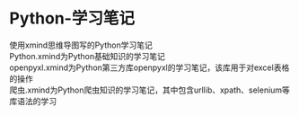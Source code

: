 # Python-学习笔记
  使用xmind思维导图写的Python学习笔记  
  Python.xmind为Python基础知识的学习笔记  
  openpyxl.xmind为Python第三方库openpyxl的学习笔记，该库用于对excel表格的操作  
  爬虫.xmind为Python爬虫知识的学习笔记，其中包含urllib、xpath、selenium等库语法的学习  
